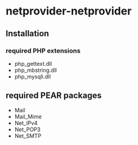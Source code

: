 # netprovider-netprovider

## Installation

### required PHP extensions

- php_gettext.dll
- php_mbstring.dll
- php_mysqli.dll

## required PEAR packages

- Mail
- Mail_Mime
- Net_IPv4
- Net_POP3
- Net_SMTP
